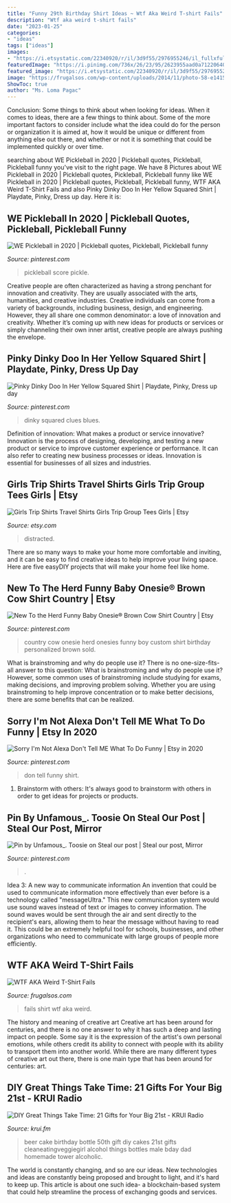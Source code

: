 ```yaml
---
title: "Funny 29th Birthday Shirt Ideas ~ Wtf Aka Weird T-shirt Fails"
description: "Wtf aka weird t-shirt fails"
date: "2023-01-25"
categories:
- "ideas"
tags: ["ideas"]
images:
- "https://i.etsystatic.com/22340920/r/il/3d9f55/2976955246/il_fullxfull.2976955246_s3sw.jpg"
featuredImage: "https://i.pinimg.com/736x/26/23/95/2623955aad0a71220640ee98eef72f79.jpg"
featured_image: "https://i.etsystatic.com/22340920/r/il/3d9f55/2976955246/il_fullxfull.2976955246_s3sw.jpg"
image: "https://frugalsos.com/wp-content/uploads/2014/11/photo-58-e1415209097340.jpg"
ShowToc: true
author: "Ms. Loma Pagac"
---
```



Conclusion: Some things to think about when looking for ideas.
When it comes to ideas, there are a few things to think about. Some of the more important factors to consider include what the idea could do for the person or organization it is aimed at, how it would be unique or different from anything else out there, and whether or not it is something that could be implemented quickly or over time.

	

		
searching about WE Pickleball in 2020 | Pickleball quotes, Pickleball, Pickleball funny you've visit to the right page. We have 8 Pictures about WE Pickleball in 2020 | Pickleball quotes, Pickleball, Pickleball funny like WE Pickleball in 2020 | Pickleball quotes, Pickleball, Pickleball funny, WTF AKA Weird T-Shirt Fails and also Pinky Dinky Doo In Her Yellow Squared Shirt | Playdate, Pinky, Dress up day. Here it is:
		
    
## WE Pickleball In 2020 | Pickleball Quotes, Pickleball, Pickleball Funny

<img loading=lazy src="https://i.pinimg.com/736x/06/9a/de/069ade4f3e2a31af38809e08aab10a94.jpg" onerror="this.onerror=null;this.src='https://tse1.mm.bing.net/th?id=OIP.jF5QGrXGuv3N4ySBIMjvJAHaJ3&amp;pid=15.1';" alt="WE Pickleball in 2020 | Pickleball quotes, Pickleball, Pickleball funny">

_Source: pinterest.com_

>pickleball score pickle. 

	

Creative people are often characterized as having a strong penchant for innovation and creativity. They are usually associated with the arts, humanities, and creative industries. Creative individuals can come from a variety of backgrounds, including business, design, and engineering. However, they all share one common denominator: a love of innovation and creativity. Whether it’s coming up with new ideas for products or services or simply channeling their own inner artist, creative people are always pushing the envelope.

    
## Pinky Dinky Doo In Her Yellow Squared Shirt | Playdate, Pinky, Dress Up Day

<img loading=lazy src="https://i.pinimg.com/736x/97/7d/59/977d597c595090d812ab749d61f26cd0.jpg" onerror="this.onerror=null;this.src='https://tse1.mm.bing.net/th?id=OIP.oQF7djEvOe3YtbfsD3RplgHaMM&amp;pid=15.1';" alt="Pinky Dinky Doo In Her Yellow Squared Shirt | Playdate, Pinky, Dress up day">

_Source: pinterest.com_

>dinky squared clues blues. 

	

Definition of innovation: What makes a product or service innovative?
Innovation is the process of designing, developing, and testing a new product or service to improve customer experience or performance. It can also refer to creating new business processes or ideas. Innovation is essential for businesses of all sizes and industries.

    
## Girls Trip Shirts Travel Shirts Girls Trip Group Tees Girls | Etsy

<img loading=lazy src="https://i.etsystatic.com/22340920/r/il/3d9f55/2976955246/il_fullxfull.2976955246_s3sw.jpg" onerror="this.onerror=null;this.src='https://tse1.mm.bing.net/th?id=OIP.7Tv8y92l9iQwfOq7IZnpJQHaFj&amp;pid=15.1';" alt="Girls Trip Shirts Travel Shirts Girls Trip Group Tees Girls | Etsy">

_Source: etsy.com_

>distracted. 

	

There are so many ways to make your home more comfortable and inviting, and it can be easy to find creative ideas to help improve your living space. Here are five easyDIY projects that will make your home feel like home.

    
## New To The Herd Funny Baby Onesie® Brown Cow Shirt Country | Etsy

<img loading=lazy src="https://i.pinimg.com/736x/26/23/95/2623955aad0a71220640ee98eef72f79.jpg" onerror="this.onerror=null;this.src='https://tse4.mm.bing.net/th?id=OIP.ZYgUdNn6OaZmWn9aSc4CNAHaGo&amp;pid=15.1';" alt="New To the Herd Funny Baby Onesie® Brown Cow Shirt Country | Etsy">

_Source: pinterest.com_

>country cow onesie herd onesies funny boy custom shirt birthday personalized brown sold. 

	

What is brainstroming and why do people use it?
There is no one-size-fits-all answer to this question: What is brainstroming and why do people use it? However, some common uses of brainstroming include studying for exams, making decisions, and improving problem solving. Whether you are using brainstroming to help improve concentration or to make better decisions, there are some benefits that can be realized.

    
## Sorry I&#039;m Not Alexa Don&#039;t Tell ME What To Do Funny | Etsy In 2020

<img loading=lazy src="https://i.pinimg.com/736x/d1/6b/68/d16b6802fb7f5ce26a2ff68d237b2955.jpg" onerror="this.onerror=null;this.src='https://tse1.mm.bing.net/th?id=OIP.ExIE2GOlYprjaFyk0X5ZXQHaHa&amp;pid=15.1';" alt="Sorry I&#039;m Not Alexa Don&#039;t Tell ME What To Do Funny | Etsy in 2020">

_Source: pinterest.com_

>don tell funny shirt. 

	

1. Brainstorm with others: It's always good to brainstorm with others in order to get ideas for projects or products.

    
## Pin By Unfamous_. Toosie On Steal Our Post | Steal Our Post, Mirror

<img loading=lazy src="https://i.pinimg.com/736x/87/ce/a6/87cea692bac4013334b1bf8a3a9d46a0.jpg" onerror="this.onerror=null;this.src='https://tse1.mm.bing.net/th?id=OIP.9l-wQgorZeOvze90LUHd3QHaJ3&amp;pid=15.1';" alt="Pin by Unfamous_. Toosie on Steal our post | Steal our post, Mirror">

_Source: pinterest.com_

>. 

	

Idea 3: A new way to communicate information
An invention that could be used to communicate information more effectively than ever before is a technology called "messageUltra." This new communication system would use sound waves instead of text or images to convey information. The sound waves would be sent through the air and sent directly to the recipient's ears, allowing them to hear the message without having to read it. This could be an extremely helpful tool for schools, businesses, and other organizations who need to communicate with large groups of people more efficiently.

    
## WTF AKA Weird T-Shirt Fails

<img loading=lazy src="https://frugalsos.com/wp-content/uploads/2014/11/photo-58-e1415209097340.jpg" onerror="this.onerror=null;this.src='https://tse3.mm.bing.net/th?id=OIP.8G8Y-_I-sSDj0kK4kjBgCQHaJ4&amp;pid=15.1';" alt="WTF AKA Weird T-Shirt Fails">

_Source: frugalsos.com_

>fails shirt wtf aka weird. 

	

The history and meaning of creative art
Creative art has been around for centuries, and there is no one answer to why it has such a deep and lasting impact on people. Some say it is the expression of the artist's own personal emotions, while others credit its ability to connect with people with its ability to transport them into another world. While there are many different types of creative art out there, there is one main type that has been around for centuries: art.

    
## DIY Great Things Take Time: 21 Gifts For Your Big 21st - KRUI Radio

<img loading=lazy src="http://krui.fm/wordpress/wp-content/uploads/2016/06/How-to-Make-Beer-Bottle-Cake-14-681x1024.jpg" onerror="this.onerror=null;this.src='https://tse4.mm.bing.net/th?id=OIP.exr9QbfajEFB8IMXzs0xZAHaLI&amp;pid=15.1';" alt="DIY Great Things Take Time: 21 Gifts for Your Big 21st - KRUI Radio">

_Source: krui.fm_

>beer cake birthday bottle 50th gift diy cakes 21st gifts cleaneatingveggiegirl alcohol things bottles male bday dad homemade tower alcoholic. 

	

The world is constantly changing, and so are our ideas. New technologies and ideas are constantly being proposed and brought to light, and it's hard to keep up. This article is about one such idea- a blockchain-based system that could help streamline the process of exchanging goods and services.

